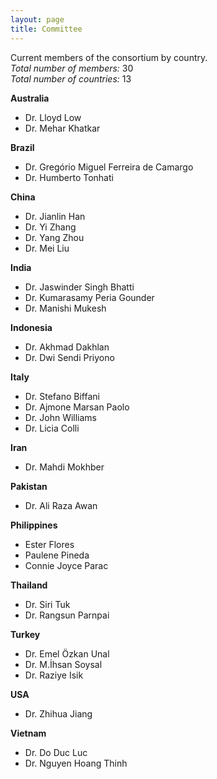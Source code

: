 ```yaml
---
layout: page
title: Committee
---
```


Current members of the consortium by country.\
*Total number of members:* 30\
*Total number of countries:* 13


**Australia**
- Dr. Lloyd Low
- Dr. Mehar Khatkar

**Brazil**
- Dr. Gregório Miguel Ferreira de Camargo
- Dr. Humberto Tonhati

**China**
- Dr. Jianlin Han
- Dr. Yi Zhang
- Dr. Yang Zhou
- Dr. Mei Liu

**India**
- Dr. Jaswinder Singh Bhatti
- Dr. Kumarasamy Peria Gounder
- Dr.  Manishi Mukesh

**Indonesia**
- Dr. Akhmad Dakhlan
- Dr. Dwi Sendi Priyono

**Italy**
- Dr. Stefano Biffani 
- Dr. Ajmone Marsan Paolo
- Dr. John Williams
- Dr. Licia Colli

**Iran**
- Dr. Mahdi Mokhber

**Pakistan**
- Dr. Ali Raza Awan

**Philippines**
- Ester Flores
- Paulene Pineda
- Connie Joyce Parac

**Thailand**
- Dr. Siri Tuk 
- Dr. Rangsun Parnpai


**Turkey**
- Dr. Emel Özkan Unal
- Dr. M.İhsan Soysal
- Dr. Raziye Isik

**USA**
- Dr. Zhihua Jiang

**Vietnam**
- Dr. Do Duc Luc
- Dr. Nguyen Hoang Thinh


<!--
| Country     | Collaborators                                    |
|-------------|--------------------------------------------------|
| Australia   | Lloyd Low, Mehar Khatkar                         |
| Brazil      | Gregório Miguel Ferreira de Camargo              |
| China       | Mei Liu, Jianlin Han, Yang Zhou, Yi Zhang        |
| India       | P. Kumarasamy                                    |
| Indonesia   | Akhmad Dakhlan, Dwi Sendi Priyono                |
| Italy       | John Williams                                    |
| Iran        | Mahdi Mokhber                                    |
| Pakistan    | Ali Raza Awan                                    |
| Philippines | Connie Joyce Parac, Ester Flores, Paulene Pineda |
| Thailand    | Rangsun Parnpai                                  |
| Turkey      | Emel Özkan Unal, M.İhsan Soysal, Raziye Isik,    |
| USA         | Zhihua Jiang                                     |
| Vietnam     | Do Duc Luc                                       |

-->
